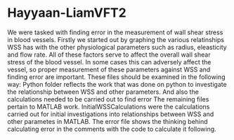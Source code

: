 # Hayyaan-LiamVFT2
We were tasked with finding error in the measurement of wall shear stress in blood vessels. Firstly we started out by graphing the various relatinships WSS has with the other physiological parameters such as radius, eleasticity and flow rate. All of these factors serve to affect the overall wall shear stress of the blood vessel. In some cases this can adversely affect the vessel, so proper measurement of these parameters against WSS and finding error are important.
These files should be examined in the following way:
Python folder reflects the work that was done on python to investigate the relationship between WSS and other parameters. And also the calculations needed to be carried out to find error
The remaining files pertain to MATLAB work. InitialWSSCalculations were the calculations carried out for initial investigations into relationships between WSS and other parametes in MATLAB. The error file shows the thinking behind calculating error in the comments with the code to calculate it following.
